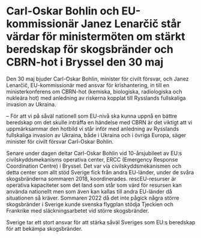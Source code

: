 # Carl-Oskar Bohlin och EU-kommissionär Janez Lenarčič står värdar för ministermöten om stärkt beredskap för skogsbränder och CBRN-hot i Bryssel den 30 maj

Den 30 maj bjuder Carl-Oskar Bohlin, minister för civilt försvar, och Janez Lenarčič, EU-kommissionär med ansvar för krishantering, in till en ministerkonferens om CBRN-hot (kemiska, biologiska, radiologiska och nukleära hot) med anledning av riskerna kopplat till Rysslands fullskaliga invasion av Ukraina.

– För att vi på såväl nationell som EU-nivå ska kunna uppnå en bättre beredskap om det skulle inträffa en händelse med CBRN är det viktigt att vi uppmärksammar den hotbild vi står inför med anledning av Rysslands fullskaliga invasion av Ukraina, både i Ukraina och i övriga Europa, säger minister för civilt försvar Carl-Oskar Bohlin.

Senare under dagen deltar Carl-Oskar Bohlin vid 10-årsjubileet av EU:s civilskyddsmekanisms operativa center, ERCC (Emergency Response Coordination Centre) i Bryssel. Det var via civilskyddsmekanismen och detta center som allt stöd Sverige fick från andra EU-länder, under de svåra skogsbränderna sommaren 2018, koordinerades. rescEU-resurser är operativa kapaciteter som det land som står som värd för resursen kan använda nationellt men som även kan kallas till andra EU-länder då situationen så kräver. Sommaren 2022 då det inte pågick några större skogsbränder i Sverige kunde svenska flygplan stödja Tjeckien och Frankrike med släckningsarbetet vid större skogsbränder.

Sverige tar ett stort ansvar för att stärka såväl Sveriges som EU:s beredskap för att bekämpa skogsbränder.
